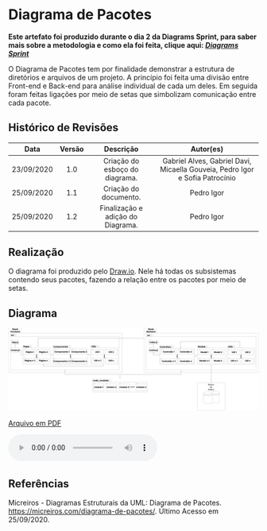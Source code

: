 # Diagrama de Pacotes
**Este artefato foi produzido durante o dia 2 da Diagrams Sprint, para saber mais sobre a metodologia e como ela foi feita, clique aqui: _[Diagrams Sprint](Modeling/Diagrams/Diagrams.md)_**

O Diagrama de Pacotes tem por finalidade demonstrar a estrutura de diretórios e arquivos de um projeto. A princípio foi feita uma divisão entre Front-end e Back-end para análise individual de cada um deles. Em seguida foram feitas ligações por meio de setas que simbolizam comunicação entre cada pacote.

## Histórico de Revisões
| Data | Versão | Descrição | Autor(es) |
|:----:|:------:|:---------:|:---------:|
| 23/09/2020 | 1.0 | Criação do esboço do diagrama. | Gabriel Alves, Gabriel Davi, Micaella Gouveia, Pedro Igor e Sofia Patrocínio |
| 25/09/2020 | 1.1 | Criação do documento. | Pedro Igor |
| 25/09/2020 | 1.2 | Finalização e adição do Diagrama. | Pedro Igor | 

## Realização

O diagrama foi produzido pelo [Draw.io](https://draw.io). Nele há todas os subsistemas contendo seus pacotes, fazendo a relação entre os pacotes por meio de setas.

## Diagrama

![Diagrama de Pacotes](../../assets/diagramas/Diagrama_de_Pacotes.png)

<a href="https://unbarqdsw.github.io/2020.1_G12_Stock/assets/pdf/diagramas/pacotes/Diagrama_de_Pacotes.pdf">Arquivo em PDF</a>

<audio controls>
  <source src="https://unbarqdsw.github.io/2020.1_G12_Stock/assets/audios/diagramas/pacotes/Diagrama_de_Pacotes.wav" type="audio/mpeg">
</audio>

## Referências
Micreiros - Diagramas Estruturais da UML: Diagrama de Pacotes. <https://micreiros.com/diagrama-de-pacotes/>. Último Acesso em 25/09/2020.